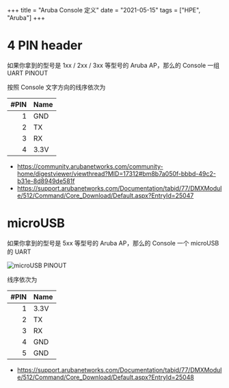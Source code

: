 +++
title = "Aruba Console 定义"
date = "2021-05-15"
tags = ["HPE", "Aruba"]
+++

# 4 PIN header

如果你拿到的型号是 1xx / 2xx / 3xx 等型号的 Aruba AP，那么的 Console 一组 UART PINOUT

按照 Console 文字方向的线序依次为

| #PIN | Name |
| ---: | ---- |
|    1 | GND  |
|    2 | TX   |
|    3 | RX   |
|    4 | 3.3V |

- <https://community.arubanetworks.com/community-home/digestviewer/viewthread?MID=17312#bm8b7a050f-bbbd-49c2-b31e-8d8949de581f>
- <https://support.arubanetworks.com/Documentation/tabid/77/DMXModule/512/Command/Core_Download/Default.aspx?EntryId=25047>

# microUSB

如果你拿到的型号是 5xx 等型号的 Aruba AP，那么的 Console 一个 microUSB 的 UART

![microUSB PINOUT](https://i.imgur.com/ol0sm2L.jpeg)

线序依次为

| #PIN | Name |
| ---: | ---- |
|    1 | 3.3V |
|    2 | TX   |
|    3 | RX   |
|    4 | GND  |
|    5 | GND  |

- <https://support.arubanetworks.com/Documentation/tabid/77/DMXModule/512/Command/Core_Download/Default.aspx?EntryId=25048>
